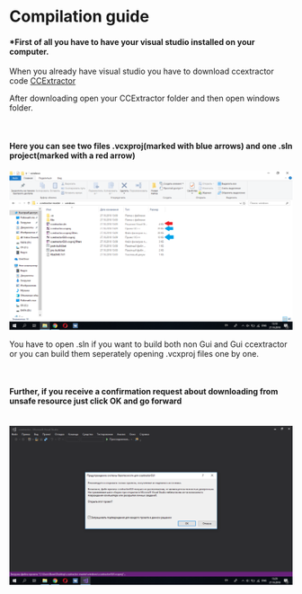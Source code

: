 <h1>Compilation guide</h1>
<h4>*First of all you have to have your visual studio installed on your computer.</h4>

<p>When you already have visual studio you have to download ccextractor code <a href="https://github.com/CCExtractor/ccextractor/">CCExtractor</a></p>
  
<p>After downloading open your CCExtractor folder and then open windows folder.</p>
<br>
<h4>Here you can see two files .vcxproj(marked with blue arrows) and one .sln project(marked with a red arrow)</h4>

<img src="img/1.png">

<br>

<p>You have to open .sln if you want to build both non Gui and Gui ccextractor or you can build them seperately opening .vcxproj files one by one.</p>

<br>

<h4>Further, if you receive a confirmation request about downloading from unsafe resource just click OK and go forward</h4>
<br>
<img src="img/2.png">

